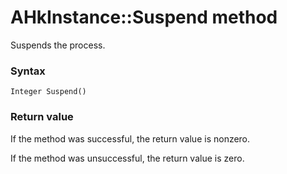 # AHkInstance::Suspend method

Suspends the process.




### Syntax

```
Integer Suspend()
```




### Return value

If the method was successful, the return value is nonzero.

If the method was unsuccessful, the return value is zero.
